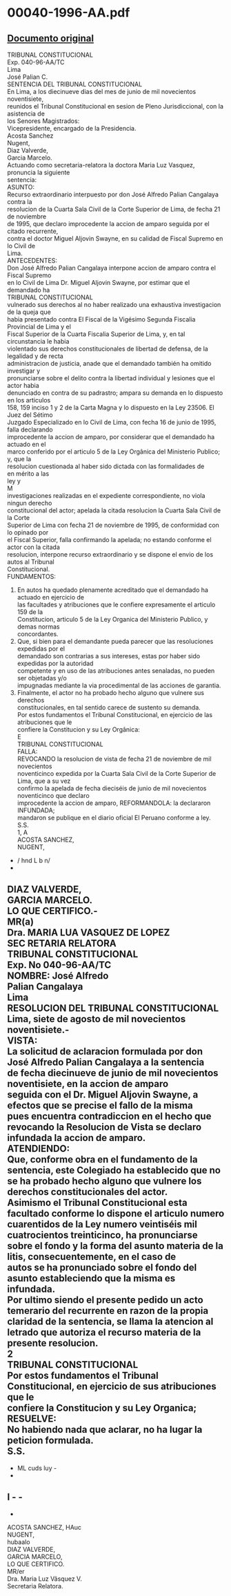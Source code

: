 
00040-1996-AA.pdf
=================
  
[Documento original](https://tc.gob.pe/jurisprudencia/1997/00040-1996-AA.pdf)  
---  
TRIBUNAL CONSTITUCIONAL  
Exp. 040-96-AA/TC  
Lima  
José Palian C.  
SENTENCIA DEL TRIBUNAL CONSTITUCIONAL  
En Lima, a los diecinueve dias del mes de junio de mil novecientos noventisiete,  
reunidos el Tribunal Constitucional en sesion de Pleno Jurisdiccional, con la asistencia de  
los Senores Magistrados:  
Vicepresidente, encargado de la Presidencia.  
Acosta Sanchez  
Nugent,  
Diaz Valverde,  
Garcia Marcelo.  
Actuando como secretaria-relatora la doctora Maria Luz Vasquez, pronuncia la siguiente  
sentencia:  
ASUNTO:  
Recurso extraordinario interpuesto por don José Alfredo Palian Cangalaya contra la  
resolucion de la Cuarta Sala Civil de la Corte Superior de Lima, de fecha 21 de noviembre  
de 1995, que declaro improcedente la accion de amparo seguida por el citado recurrente,  
contra el doctor Miguel Aljovin Swayne, en su calidad de Fiscal Supremo en lo Civil de  
Lima.  
ANTECEDENTES:  
Don José Alfredo Palian Cangalaya interpone accion de amparo contra el Fiscal Supremo  
en lo Civil de Lima Dr. Miguel Aljovin Swayne, por estimar que el demandado ha  
TRIBUNAL CONSTITUCIONAL  
vulnerado sus derechos al no haber realizado una exhaustiva investigacion de la queja que  
habia presentado contra El Fiscal de la Vigésimo Segunda Fiscalia Provincial de Lima y el  
Fiscal Superior de la Cuarta Fiscalia Superior de Lima, y, en tal circunstancia le habia  
violentado sus derechos constitucionales de libertad de defensa, de la legalidad y de recta  
administracion de justicia, anade que el demandado también ha omitido investigar y  
pronunciarse sobre el delito contra la libertad individual y lesiones que el actor habia  
denunciado en contra de su padrastro; ampara su demanda en lo dispuesto en los articulos  
158, 159 inciso 1 y 2 de la Carta Magna y lo dispuesto en la Ley 23506. El Juez del Sétimo  
Juzgado Especializado en lo Civil de Lima, con fecha 16 de junio de 1995, falla declarando  
improcedente la accion de amparo, por considerar que el demandado ha actuado en el  
marco conferido por el articulo 5 de la Ley Orgânica del Ministerio Publico; y, que la  
resolucion cuestionada al haber sido dictada con las formalidades de  
en mérito a las  
ley y  
M  
investigaciones realizadas en el expediente correspondiente, no viola ningun derecho  
constitucional del actor; apelada la citada resolucion la Cuarta Sala Civil de la Corte  
Superior de Lima con fecha 21 de noviembre de 1995, de conformidad con lo opinado por  
el Fiscal Superior, falla confirmando la apelada; no estando conforme el actor con la citada  
resolucion, interpone recurso extraordinario y se dispone el envio de los autos al Tribunal  
Constitucional.  
FUNDAMENTOS:  
1. En autos ha quedado plenamente acreditado que el demandado ha actuado en ejercicio de  
las facultades y atribuciones que le confiere expresamente el articulo 159 de la  
Constitucion, articulo 5 de la Ley Organica del Ministerio Publico, y demas normas  
concordantes.  
2. Que, si bien para el demandante pueda parecer que las resoluciones expedidas por el  
demandado son contrarias a sus intereses, estas por haber sido expedidas por la autoridad  
competente y en uso de las atribuciones antes senaladas, no pueden ser objetadas y/o  
impugnadas mediante la via procedimental de las acciones de garantia.  
3. Finalmente, el actor no ha probado hecho alguno que vulnere sus derechos  
constitucionales, en tal sentido carece de sustento su demanda.  
Por estos fundamentos el Tribunal Constitucional, en ejercicio de las atribuciones que le  
confiere la Constitucion y su Ley Orgânica:  
E  
TRIBUNAL CONSTITUCIONAL  
FALLA:  
REVOCANDO la resolucion de vista de fecha 21 de noviembre de mil novecientos  
noventicinco expedida por la Cuarta Sala Civil de la Corte Superior de Lima, que a su vez  
confirmo la apelada de fecha dieciséis de junio de mil novecientos noventicinco que declaro  
improcedente la accion de amparo, REFORMANDOLA: la declararon INFUNDADA;  
mandaron se publique en el diario oficial El Peruano conforme a ley.  
S.S.  
1, A  
ACOSTA SANCHEZ,  
NUGENT,  
- / hnd L b n/  
-  
DIAZ VALVERDE,  
GARCIA MARCELO.  
LO QUE CERTIFICO.-  
MR(a)  
Dra. MARIA LUA VASQUEZ DE LOPEZ  
SEC RETARIA RELATORA  
TRIBUNAL CONSTITUCIONAL  
Exp. No 040-96-AA/TC  
NOMBRE: José Alfredo  
Palian Cangalaya  
Lima  
RESOLUCION DEL TRIBUNAL CONSTITUCIONAL  
Lima, siete de agosto de mil novecientos noventisiete.-  
VISTA:  
La solicitud de aclaracion formulada por don José Alfredo Palian Cangalaya a la sentencia  
de fecha diecinueve de junio de mil novecientos noventisiete, en la accion de amparo  
seguida con el Dr. Miguel Aljovin Swayne, a efectos que se precise el fallo de la misma  
pues encuentra contradiccion en el hecho que revocando la Resolucion de Vista se declaro  
infundada la accion de amparo.  
ATENDIENDO:  
Que, conforme obra en el fundamento de la sentencia, este Colegiado ha establecido que no  
se ha probado hecho alguno que vulnere los derechos constitucionales del actor.  
Asimismo el Tribunal Constitucional esta facultado conforme lo dispone el articulo numero  
cuarentidos de la Ley numero veintiséis mil cuatrocientos treinticinco, ha pronunciarse  
sobre el fondo y la forma del asunto materia de la litis, consecuentemente, en el caso de  
autos se ha pronunciado sobre el fondo del asunto estableciendo que la misma es infundada.  
Por ultimo siendo el presente pedido un acto temerario del recurrente en razon de la propia  
claridad de la sentencia, se llama la atencion al letrado que autoriza el recurso materia de la  
presente resolucion.  
2  
TRIBUNAL CONSTITUCIONAL  
Por estos fundamentos el Tribunal Constitucional, en ejercicio de sus atribuciones que le  
confiere la Constitucion y su Ley Organica;  
RESUELVE:  
No habiendo nada que aclarar, no ha lugar la peticion formulada.  
S.S.  
-  
- ML cuds luy -  
-  
I - -  
-  
 -  
ACOSTA SANCHEZ, HAuc  
NUGENT,  
hubaalo  
DIAZ VALVERDE,  
GARCIA MARCELO,  
LO QUE CERTIFICO.  
MR/er  
Dra. Maria Luz Vâsquez V.  
Secretaria Relatora.